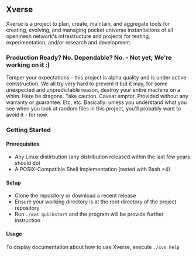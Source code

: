 ## Xverse

Xverse is a project to plan, create, maintain, and aggregate tools for creating, evolving, and managing
pocket universe instantiations of all openmesh network's infrastructure and projects for testing,
experimentation, and/or research and development.

### Production Ready? No. Dependable? No. - Not yet; We're working on it :)

Temper your expectations - this project is alpha quality and is under active contstruction.
We all try very hard to prevent it but it may, for some unexpected and unpredictable reason,
destroy your entire machine on a whim. Here be dragons. Take caution. Caveat emptor. Provided
without any warranty or guarantee. Etc, etc. Basically: unless you understand what you see when
you look at random files in this project, you'll probably want to avoid it - for now.

### Getting Started

#### Prerequisites

* Any Linux distirbution (any distribution released within the last few years should do)
* A POSIX-Compatible Shell Implementation (tested with Bash >4)

#### Setup

* Clone the repository or download a recent release
* Ensure your working directory is at the root directory of the project repository
* Run `./xvs quickstart` and the program will be provide further instruction

#### Usage

  To display documentation about how to use Xverse, execute `./xvs help`
